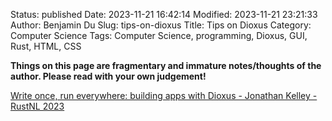 Status: published
Date: 2023-11-21 16:42:14
Modified: 2023-11-21 23:21:33
Author: Benjamin Du
Slug: tips-on-dioxus
Title: Tips on Dioxus
Category: Computer Science
Tags: Computer Science, programming, Dioxus, GUI, Rust, HTML, CSS

**Things on this page are fragmentary and immature notes/thoughts of the author. Please read with your own judgement!**


[Write once, run everywhere: building apps with Dioxus - Jonathan Kelley - RustNL 2023](https://www.youtube.com/watch?v=aSxdmXjZutI)

